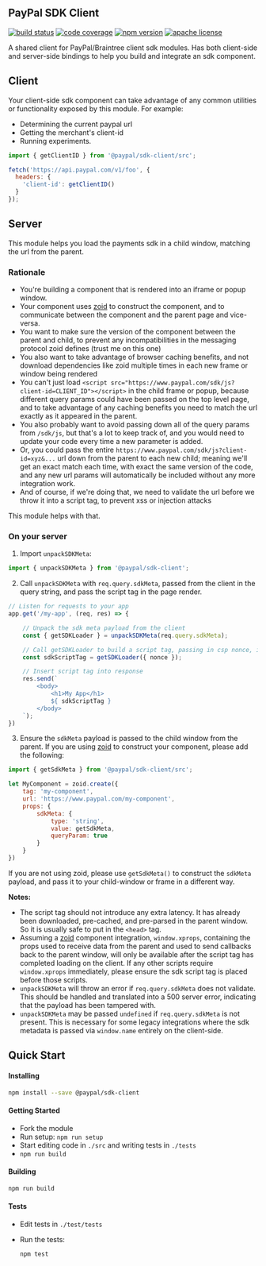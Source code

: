 PayPal SDK Client
-----------------

[![build status][build-badge]][build]
[![code coverage][coverage-badge]][coverage]
[![npm version][version-badge]][package]
[![apache license][license-badge]][license]

[build-badge]: https://img.shields.io/github/workflow/status/paypal/paypal-sdk-client/build?logo=github&style=flat-square
[build]: https://github.com/paypal/paypal-sdk-client/actions?query=workflow%3Abuild
[coverage-badge]: https://img.shields.io/codecov/c/github/paypal/paypal-sdk-client.svg?style=flat-square
[coverage]: https://codecov.io/github/paypal/paypal-sdk-client/
[version-badge]: https://img.shields.io/npm/v/@paypal/sdk-client.svg?style=flat-square
[package]: https://www.npmjs.com/package/@paypal/sdk-client
[license-badge]: https://img.shields.io/npm/l/@paypal/sdk-client.svg?style=flat-square
[license]: https://github.com/paypal/paypal-sdk-client/blob/main/LICENSE

A shared client for PayPal/Braintree client sdk modules. Has both client-side and server-side bindings to help you build and integrate an sdk component.

## Client

Your client-side sdk component can take advantage of any common utilities or functionality exposed by this module. For example:

- Determining the current paypal url
- Getting the merchant's client-id
- Running experiments.

```javascript
import { getClientID } from '@paypal/sdk-client/src';

fetch('https://api.paypal.com/v1/foo', {
  headers: {
    'client-id': getClientID()
  }
});
```

## Server

This module helps you load the payments sdk in a child window, matching the url from the parent.

### Rationale

- You're building a component that is rendered into an iframe or popup window.
- Your component uses [zoid](https://github.com/krakenjs/zoid) to construct the component, and to communicate between the component and the parent page and vice-versa.
- You want to make sure the version of the component between the parent and child, to prevent any incompatibilities in the messaging protocol zoid defines (trust me on this one)
- You also want to take advantage of browser caching benefits, and not download dependencies like zoid multiple times in each new frame or window being rendered
- You can't just load `<script src="https://www.paypal.com/sdk/js?client-id=CLIENT_ID"></script>` in the child frame or popup, because different query params could have been passed on the top level page, and to take advantage of any caching benefits you need to match the url exactly as it appeared in the parent.
- You also probably want to avoid passing down all of the query params from `/sdk/js`, but that's a lot to keep track of, and you would need to update your code every time a new parameter is added.
- Or, you could pass the entire `https://www.paypal.com/sdk/js?client-id=xyz&...` url down from the parent to each new child; meaning we'll get an exact match each time, with exact the same version of the code, and any new url params will automatically be included without any more integration work.
- And of course, if we're doing that, we need to validate the url before we throw it into a script tag, to prevent xss or injection attacks

This module helps with that.

### On your server

1. Import `unpackSDKMeta`:

```javascript
import { unpackSDKMeta } from '@paypal/sdk-client';
```

2. Call `unpackSDKMeta` with `req.query.sdkMeta`, passed from the client in the query string, and pass the script tag in the page render.

```javascript
// Listen for requests to your app
app.get('/my-app', (req, res) => {

    // Unpack the sdk meta payload from the client
    const { getSDKLoader } = unpackSDKMeta(req.query.sdkMeta);

    // Call getSDKLoader to build a script tag, passing in csp nonce, if applicable
    const sdkScriptTag = getSDKLoader({ nonce });

    // Insert script tag into response
    res.send(`
        <body>
            <h1>My App</h1>
            ${ sdkScriptTag }
        </body>
    `);
})
```

3. Ensure the `sdkMeta` payload is passed to the child window from the parent. If you are using [zoid](https://github.com/krakenjs/zoid) to construct your component, please add the following:

```javascript
import { getSdkMeta } from '@paypal/sdk-client/src';

let MyComponent = zoid.create({
    tag: 'my-component',
    url: 'https://www.paypal.com/my-component',
    props: {
        sdkMeta: {
            type: 'string',
            value: getSdkMeta,
            queryParam: true
        }
    }
})
```

If you are not using zoid, please use `getSdkMeta()` to construct the `sdkMeta` payload, and pass it to your child-window or frame in a different way.

**Notes:**

- The script tag should not introduce any extra latency. It has already been downloaded, pre-cached, and pre-parsed in the parent window. So it is usually safe to put in the `<head>` tag.
- Assuming a [zoid](https://github.com/krakenjs/zoid) component integration, `window.xprops`, containing the props used to receive data from the parent and used to send callbacks back to the parent window, will only be available after the script tag has completed loading on the client. If any other scripts require `window.xprops` immediately, please ensure the sdk script tag is placed before those scripts.
- `unpackSDKMeta` will throw an error if `req.query.sdkMeta` does not validate. This should be handled and translated into a 500 server error, indicating that the payload has been tampered with.
- `unpackSDKMeta` may be passed `undefined` if `req.query.sdkMeta` is not present. This is necessary for some legacy integrations where the sdk metadata is passed via `window.name` entirely on the client-side.

Quick Start
-----------

#### Installing

```bash
npm install --save @paypal/sdk-client
```

#### Getting Started

- Fork the module
- Run setup: `npm run setup`
- Start editing code in `./src` and writing tests in `./tests`
- `npm run build`

#### Building

```bash
npm run build
```

#### Tests

- Edit tests in `./test/tests`
- Run the tests:

  ```bash
  npm test
  ```
